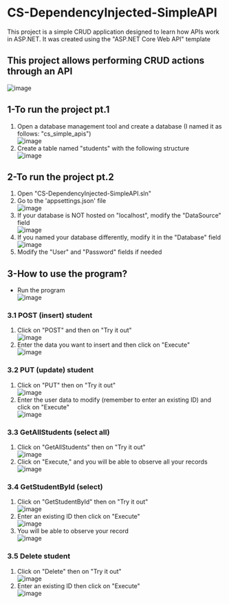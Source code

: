 # CS-DependencyInjected-SimpleAPI
This project is a simple CRUD application designed to learn how APIs work in ASP.NET. It was created using the "ASP.NET Core Web API" template

## This project allows performing CRUD actions through an API
![image](https://github.com/OscarChavez99/CS-DependencyInjected-SimpleAPI/assets/80979314/e701d3ab-795e-4b96-a535-741b6e316062)
  
## 1-To run the project pt.1
1. Open a database management tool and create a database (I named it as follows: "cs_simple_apis") <br> ![image](https://github.com/OscarChavez99/CS-DependencyInjected-SimpleAPI/assets/80979314/5cd0af97-76cf-474a-88e0-9b40e06f1a32)
2. Create a table named "students" with the following structure <br> ![image](https://github.com/OscarChavez99/CS-DependencyInjected-SimpleAPI/assets/80979314/bf2ed021-21a2-4f15-b88b-c4f3f6da986c)

## 2-To run the project pt.2
1. Open "CS-DependencyInjected-SimpleAPI.sln"
2. Go to the 'appsettings.json' file <br> ![image](https://github.com/OscarChavez99/CS-DependencyInjected-SimpleAPI/assets/80979314/30ff449f-4922-47a7-b5c5-d20edf8f519f)
3. If your database is NOT hosted on "localhost", modify the "DataSource" field <br> ![image](https://github.com/OscarChavez99/CS-DependencyInjected-SimpleAPI/assets/80979314/d086920a-4b3b-49f6-8163-dcdbccc4b559)
4. If you named your database differently, modify it in the "Database" field <br> ![image](https://github.com/OscarChavez99/CS-DependencyInjected-SimpleAPI/assets/80979314/fd103cd1-1450-4092-a621-55266d1bf9f6)
5. Modify the "User" and "Password" fields if needed

## 3-How to use the program?
- Run the program <br> ![image](https://github.com/OscarChavez99/CS-DependencyInjected-SimpleAPI/assets/80979314/1cc6b6b6-9b15-4cee-bd00-06f67b587d37)

### 3.1 POST (insert) student
1. Click on "POST" and then on "Try it out" <br> ![image](https://github.com/OscarChavez99/CS-DependencyInjected-SimpleAPI/assets/80979314/c4f2b6e0-a554-425e-b8ae-1273ba2d38d1)
2. Enter the data you want to insert and then click on "Execute" <br> ![image](https://github.com/OscarChavez99/CS-DependencyInjected-SimpleAPI/assets/80979314/80f491b9-4357-4561-92f9-600bc2f59f48)

### 3.2 PUT (update) student
1. Click on "PUT" then on "Try it out" <br> ![image](https://github.com/OscarChavez99/CS-DependencyInjected-SimpleAPI/assets/80979314/61170bda-aef7-4467-9513-e3a84271373c)
2. Enter the user data to modify (remember to enter an existing ID) and click on "Execute" <br> ![image](https://github.com/OscarChavez99/CS-DependencyInjected-SimpleAPI/assets/80979314/b6d27117-fde9-4b16-9147-4295795c3631)

### 3.3 GetAllStudents (select all)
1. Click on "GetAllStudents" then on "Try it out" <br> ![image](https://github.com/OscarChavez99/CS-DependencyInjected-SimpleAPI/assets/80979314/8a5a3160-7852-4485-bfdb-e1797f78e50b)
2. Click on "Execute," and you will be able to observe all your records <br> ![image](https://github.com/OscarChavez99/CS-DependencyInjected-SimpleAPI/assets/80979314/5bfeef12-8766-48b7-9013-0b8320f07afa)

### 3.4 GetStudentById (select)
1. Click on "GetStudentById" then on "Try it out" <br> ![image](https://github.com/OscarChavez99/CS-DependencyInjected-SimpleAPI/assets/80979314/5dc5fc7b-08a4-40c2-8f80-dc6aa9dd3e83)
2. Enter an existing ID then click on "Execute" <br> ![image](https://github.com/OscarChavez99/CS-DependencyInjected-SimpleAPI/assets/80979314/e7db64b0-43e7-4723-b0bb-2fac43997b57)
3. You will be able to observe your record <br> ![image](https://github.com/OscarChavez99/CS-DependencyInjected-SimpleAPI/assets/80979314/e7525d20-bc06-40b3-b267-3a8eeb220e88)

### 3.5 Delete student
1. Click on "Delete" then on "Try it out" <br> ![image](https://github.com/OscarChavez99/CS-DependencyInjected-SimpleAPI/assets/80979314/45c52dcb-551f-4e13-8721-d7ca593e4c89)
2. Enter an existing ID then click on "Execute" <br> ![image](https://github.com/OscarChavez99/CS-DependencyInjected-SimpleAPI/assets/80979314/8ae048cd-aaca-4d4d-80de-83b37b2a0787)

